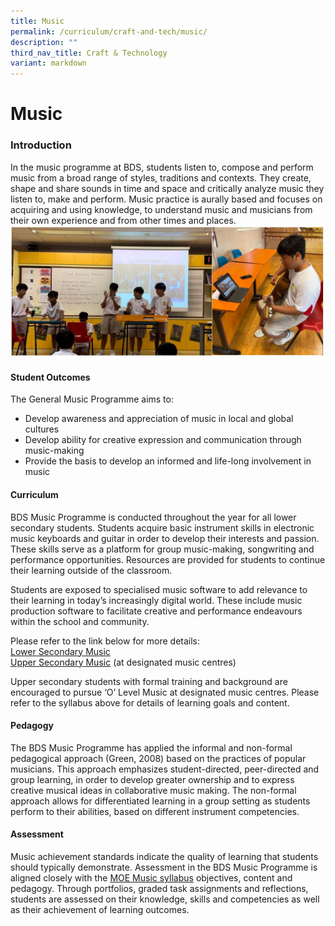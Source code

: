 ```yaml
---
title: Music
permalink: /curriculum/craft-and-tech/music/
description: ""
third_nav_title: Craft & Technology
variant: markdown
---
```

Music
=====

### Introduction
In the music programme at BDS, students listen to, compose and perform music from a broad range of styles, traditions and contexts. They create, shape and share sounds in time and space and critically analyze music they listen to, make and perform. Music practice is aurally based and focuses on acquiring and using knowledge, to understand music and musicians from their own experience and from other times and places.
 ![Music1](/images/Curriculum/Craft%20&amp;%20Technology/Music1.JPG)
#### Student Outcomes
The General Music Programme aims to: <br>
* Develop awareness and appreciation of music in local and global cultures<br>
* Develop ability for creative expression and communication through music-making<br>
* Provide the basis to develop an informed and life-long involvement in music

#### Curriculum
BDS Music Programme is conducted throughout the year for all lower secondary students. Students acquire basic instrument skills in electronic music keyboards and guitar in order to develop their interests and passion. These skills serve as a platform for group music-making, songwriting and performance opportunities. Resources are provided for students to continue their learning outside of the classroom.<br>

Students are exposed to specialised music software to add relevance to their learning in today’s increasingly digital world. These include music production software to facilitate creative and performance endeavours within the school and community.<br>

Please refer to the link below for more details:<br>
[Lower Secondary Music](https://go.gov.sg/lowersecmusicsyllabus) <br>
[Upper Secondary Music](https://go.gov.sg/uppersecondarymusic) (at designated music centres)

Upper secondary students with formal training and background are encouraged to pursue ‘O’ Level Music at designated music centres. Please refer to the syllabus above for details of learning goals and content.

#### Pedagogy
The BDS Music Programme has applied the informal and non-formal pedagogical approach (Green, 2008) based on the practices of popular musicians. This approach emphasizes student-directed, peer-directed and group learning, in order to develop greater ownership and to express creative musical ideas in collaborative music making. The non-formal approach allows for differentiated learning in a group setting as students perform to their abilities, based on different instrument competencies.


#### Assessment
Music achievement standards indicate the quality of learning that students should typically demonstrate.
Assessment in the BDS Music Programme is aligned closely with the [MOE Music syllabus](https://go.gov.sg/moe-music-syllabus) objectives, content and pedagogy. Through portfolios, graded task assignments and reflections, students are assessed on their knowledge, skills and competencies as well as their achievement of learning outcomes.